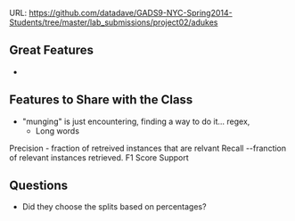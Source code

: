 
URL:
https://github.com/datadave/GADS9-NYC-Spring2014-Students/tree/master/lab_submissions/project02/adukes

## Great Features

* 


## Features to Share with the Class
* "munging" is just encountering, finding a way to do it... regex, 
	* Long words


Precision - fraction of retreived instances that are relvant
Recall --franction of relevant instances retrieved.
F1 Score
Support



## Questions
* Did they choose the splits based on percentages?


